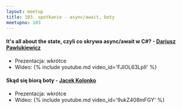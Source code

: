 ```yaml
---
layout: meetup
title: 103. spotkanie - async/await, boty
meetupno: 103
---
```


#### It's all about the state, czyli co skrywa async/await w C#? - [Dariusz Pawlukiewicz](https://twitter.com/d_pawlukiewicz)
* Prezentacja: wkrótce
* Wideo: {% include youtube.md video_id='FJIOL63LpII' %}

#### Skąd się biorą boty - [Jacek Kolonko](https://twitter.com/jkolonko)
* Prezentacja: wkrótce
* Wideo: {% include youtube.md video_id='9ukZ408mFGY' %}
